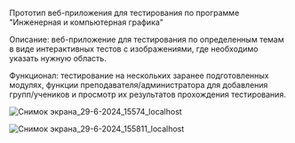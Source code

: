 Прототип веб-приложения для тестирования по программе "Инженерная и компьютерная графика"

Описание: веб-приложение для тестирования по определенным темам в виде интерактивных тестов с изображениями, где необходимо указать нужную область.

Функционал: тестирование на нескольких заранее подготовленных модулях, функции преподавателя/администратора для добавления групп/учеников и просмотр их результатов прохождения тестирования.

![Снимок экрана_29-6-2024_15574_localhost](https://github.com/donikorch/SMTU_Tests/assets/126454671/7c17a5b1-2931-4a4d-a056-58c004e679ea)

![Снимок экрана_29-6-2024_155811_localhost](https://github.com/donikorch/SMTU_Tests/assets/126454671/a4296e74-9237-452e-9d97-a7d09044b400)
